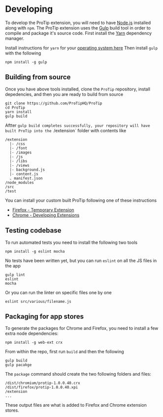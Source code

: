Developing
==========

To develop the ProTip extension, you will need to have
[Node.js](https://nodejs.org) installed along with `npm`. The ProTip extension
uses the [Gulp](https://gulpjs.com) build tool in order to compile and package
it's source code. First install the [Yarn](https://yarnpkg.com) dependency
manager.

Install instructions for `yarn` for your [operating system here](https://yarnpkg.com/en/docs/install)
Then install `gulp` with the following

```
npm install -g gulp
```


## Building from source

Once you have above tools installed, clone the `ProTip` repository, install
depedencies, and then you are ready to build from source

```
git clone https://github.com/ProTipHQ/ProTip
cd ProTip
yarn install
gulp build
```

Aftter `gulp build completes successfully, your repository will have built
ProTip into the `/extension` folder with contents like

```
/extension
  |- /css
  |- /font
  |- /images
  |- /js
  |- /libs
  |- /views
  |- background.js
  |- content.js
  ⌞ manifest.json 
/node_modules
/src
/test
```

You can install your custom built ProTip following one of these instructions

- [Firefox - Temporary Extension](https://developer.mozilla.org/en-US/Add-ons/WebExtensions/Temporary_Installation_in_Firefox)
- [Chrome - Developing Extensions](https://developer.chrome.com/extensions)


## Testing codebase

To run automated tests you need to install the following two tools

```
npm install -g eslint mocha
```

No tests have been written yet, but you can run `eslint` on all the JS files
in the app

```
gulp lint
eslint 
mocha
```

Or you can run the linter on specific files one by one

```
eslint src/various/filename.js
```


## Packaging for app stores

To generate the packages for Chrome and Firefox, you need to install a few extra
node dependencies:

```
npm install -g web-ext crx
```

From within the repo, first run `build` and then the following

```
gulp build
gulp pacakge
```

The `package` command should create the two following folders and files:

```
/dist/chromium/protip-1.0.0.40.crx
/dist/firefox/protip-1.0.0.40.xpi
/extension
...
```

These output files are what is added to Firefox and Chrome extension stores.
